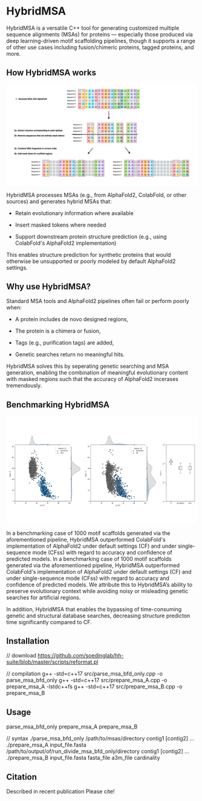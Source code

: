 # HybridMSA

HybridMSA is a versatile C++ tool for generating customized multiple sequence alignments (MSAs) for proteins — especially those produced via deep learning-driven motif scaffolding pipelines, though it supports a range of other use cases including fusion/chimeric proteins, tagged proteins, and more.

## How HybridMSA works

![HybridMSA](assets/HybridMSA.png)

HybridMSA processes MSAs (e.g., from AlphaFold2, ColabFold, or other sources) and generates hybrid MSAs that:

- Retain evolutionary information where available

- Insert masked tokens where needed

- Support downstream protein structure prediction (e.g., using ColabFold's AlphaFold2 implementation)

This enables structure prediction for synthetic proteins that would otherwise be unsupported or poorly modeled by default AlphaFold2 settings.

## Why use HybridMSA?

Standard MSA tools and AlphaFold2 pipelines often fail or perform poorly when:

- A protein includes de novo designed regions,

- The protein is a chimera or fusion,

- Tags (e.g., purification tags) are added,

- Genetic searches return no meaningful hits.

HybridMSA solves this by seperating genetic searching and MSA generation, enabling the combination of meaningful evolutionary content with masked regions such that the accuracy of AlphaFold2 incerases tremendously.

## Benchmarking HybridMSA

![HybridMSA](assets/Benchmarking.png)

In a benchmarking case of 1000 motif scaffolds generated via the aforementioned pipeline, HybridMSA outperformed ColabFold's implementation of AlphaFold2 under default settings (CF) and under single-sequence mode (CFss) with regard to accuracy and confidence of predicted models. In a benchmarking case of 1000 motif scaffolds generated via the aforementioned pipeline, HybridMSA outperformed ColabFold's implementation of AlphaFold2 under default settings (CF) and under single-sequence mode (CFss) with regard to accuracy and confidence of predicted models. We attribute this to HybridMSA’s ability to preserve evolutionary context while avoiding  noisy or misleading genetic searches for artificial regions.

In addition, HybridMSA that enables the bypassing of time-consuming genetic and structural database searches, decreasing structure predicton time significantly compared to CF.

## Installation

// download https://github.com/soedinglab/hh-suite/blob/master/scripts/reformat.pl

// compilation
g++ -std=c++17 src/parse_msa_bfd_only.cpp -o parse_msa_bfd_only
g++ -std=c++17 src/prepare_msa_A.cpp -o prepare_msa_A -lstdc++fs
g++ -std=c++17 src/prepare_msa_B.cpp -o prepare_msa_B

## Usage

parse_msa_bfd_only
prepare_msa_A
prepare_msa_B

// syntax
./parse_msa_bfd_only /path/to/msas/directory contig1 [contig2] ...
./prepare_msa_A input_file.fasta /path/to/output/of/run_divide_msa_bfd_only/directory contig1 [contig2] ...
./prepare_msa_B input_file.fasta fasta_file a3m_file cardinality

## Citation

Described in recent publication
Please cite!